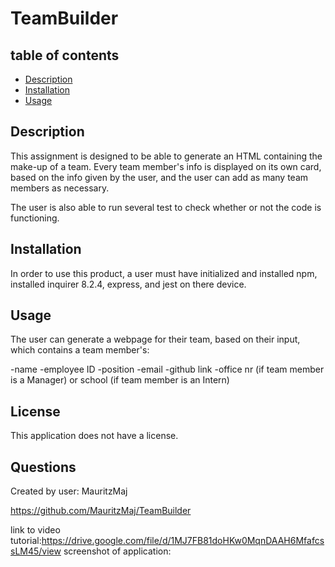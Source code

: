 # TeamBuilder

## table of contents
* [Description](#description)
* [Installation](#installation)
* [Usage](#usage)


## <a name="description"></a>Description

This assignment is designed to be able to generate an HTML containing the make-up of a team. Every team member's info is displayed on its own card, based on the info given by the user, and the user can add as many team members as necessary.

The user is also able to run several test to check whether or not the code is functioning.

## <a name="installation"></a>Installation

In order to use this product, a user must have initialized and installed npm, installed inquirer 8.2.4, express, and jest on there device. 

## <a name="usage"></a>Usage

The user can generate a webpage for their team, based on their input, which contains a team member's:

 -name
 -employee ID
 -position
 -email
 -github link
 -office nr (if team member is a Manager) or school (if team member is an Intern)


## <a name="license"></a>License 

This application does not have a license.

## <a name="questions"></a>Questions

Created by user: MauritzMaj

https://github.com/MauritzMaj/TeamBuilder

link to video tutorial:https://drive.google.com/file/d/1MJ7FB81doHKw0MqnDAAH6MfafcssLM45/view
screenshot of application:


